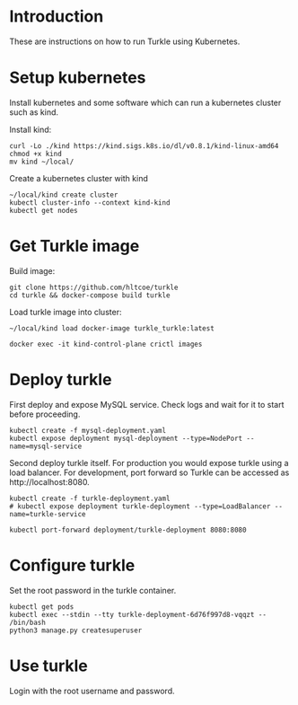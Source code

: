 # Introduction

These are instructions on how to run Turkle using Kubernetes.

# Setup kubernetes

Install kubernetes and some software which can run a kubernetes cluster such as kind.

Install kind:
```
curl -Lo ./kind https://kind.sigs.k8s.io/dl/v0.8.1/kind-linux-amd64
chmod +x kind 
mv kind ~/local/
```

Create a kubernetes cluster with kind

```
~/local/kind create cluster
kubectl cluster-info --context kind-kind
kubectl get nodes
```

# Get Turkle image

Build image:
```
git clone https://github.com/hltcoe/turkle
cd turkle && docker-compose build turkle
```

Load turkle image into cluster:
```
~/local/kind load docker-image turkle_turkle:latest 

docker exec -it kind-control-plane crictl images
```

# Deploy turkle

First deploy and expose MySQL service. Check logs and wait for it to start before proceeding.

```
kubectl create -f mysql-deployment.yaml
kubectl expose deployment mysql-deployment --type=NodePort --name=mysql-service
```

Second deploy turkle itself. For production you would expose turkle using a load balancer. For development, port forward so Turkle can be accessed as http://localhost:8080.

```
kubectl create -f turkle-deployment.yaml
# kubectl expose deployment turkle-deployment --type=LoadBalancer --name=turkle-service

kubectl port-forward deployment/turkle-deployment 8080:8080
```

# Configure turkle

Set the root password in the turkle container.

```
kubectl get pods
kubectl exec --stdin --tty turkle-deployment-6d76f997d8-vqqzt -- /bin/bash
python3 manage.py createsuperuser
```

# Use turkle

Login with the root username and password.



